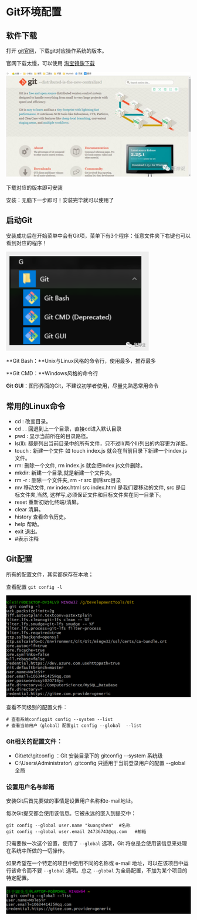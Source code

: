 # Git环境配置

## 软件下载

打开  [git官网](https://git-scm.com)，下载git对应操作系统的版本。

官网下载太慢，可以使用 [淘宝镜像下载](http://npm.taobao.org/mirrors/git-for-windows/)

<img src="pics/2-Git安装与配置.assets/image-20221211190632712.png" alt="image-20221211190632712" style="zoom:50%;" />

下载对应的版本即可安装

安装：无脑下一步即可！安装完毕就可以使用了



## 启动Git

安装成功后在开始菜单中会有Git项，菜单下有3个程序：任意文件夹下右键也可以看到对应的程序！

<img src="pics/2-Git安装与配置.assets/image-20221211190651524.png" alt="image-20221211190651524" style="zoom:50%;" />

**Git Bash：**Unix与Linux风格的命令行，使用最多，推荐最多

**Git CMD：**Windows风格的命令行

**Git GUI**：图形界面的Git，不建议初学者使用，尽量先熟悉常用命令



## 常用的Linux命令

- cd : 改变目录。
- cd . . 回退到上一个目录，直接cd进入默认目录
- pwd : 显示当前所在的目录路径。
- ls(ll):  都是列出当前目录中的所有文件，只不过ll(两个ll)列出的内容更为详细。
- touch : 新建一个文件 如 touch index.js 就会在当前目录下新建一个index.js文件。
- rm:  删除一个文件, rm index.js 就会把index.js文件删除。
- mkdir:  新建一个目录,就是新建一个文件夹。
- rm -r :  删除一个文件夹, rm -r src 删除src目录
- mv 移动文件, mv index.html src index.html 是我们要移动的文件, src 是目标文件夹,当然, 这样写,必须保证文件和目标文件夹在同一目录下。
- reset 重新初始化终端/清屏。
- clear 清屏。
- history 查看命令历史。
- help 帮助。
- exit 退出。
- #表示注释



## Git配置

所有的配置文件，其实都保存在本地；

查看配置 `git config -l`

![image-20221211190906441](pics/2-Git安装与配置.assets/image-20221211190906441.png)

查看不同级别的配置文件：

```shell
# 查看系统configgit config --system --list　　
# 查看当前用户（global）配置git config --global  --list
```

### **Git相关的配置文件：**

- Git\etc\gitconfig  ：Git 安装目录下的 gitconfig   --system 系统级
- C:\Users\Administrator\ .gitconfig   只适用于当前登录用户的配置  --global 全局

### 设置用户名与邮箱

安装Git后首先要做的事情是设置用户名称和e-mail地址。

每次Git提交都会使用该信息。它被永远的嵌入到提交中：

```shell
git config --global user.name "kuangshen"  #名称
git config --global user.email 24736743@qq.com   #邮箱
```

只需要做一次这个设置，使用了 `--global`  选项，Git 将总是会使用该信息来处理在系统中所做的一切操作。

如果希望在一个特定的项目中使用不同的名称或 e-mail 地址，可以在该项目中运行该命令而不要 `--global` 选项。总之 `--global` 为全局配置，不加为某个项目的特定配置。

![image-20220710222017726](./pics/2-Git安装与配置.assets/image-20220710222017726.png)